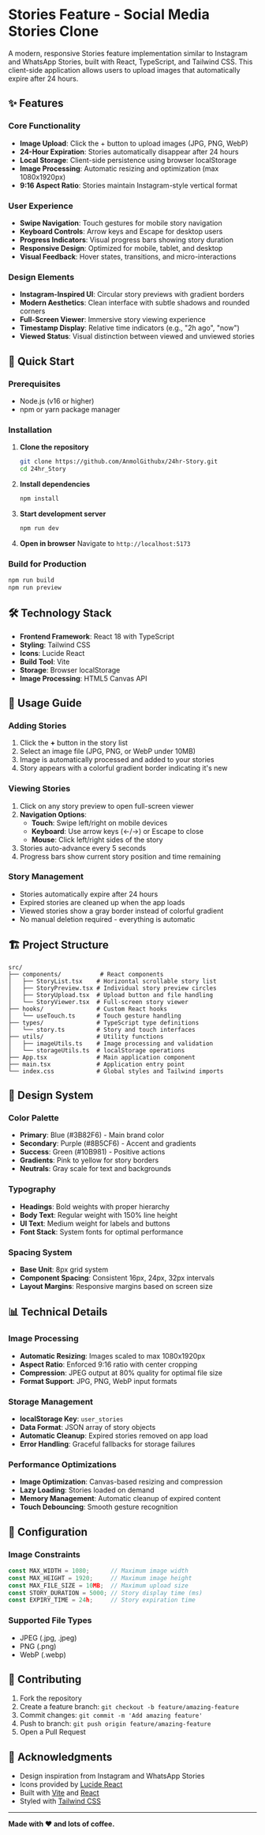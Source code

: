 # Stories Feature - Social Media Stories Clone

A modern, responsive Stories feature implementation similar to Instagram and WhatsApp Stories, built with React, TypeScript, and Tailwind CSS. This client-side application allows users to upload images that automatically expire after 24 hours.


## ✨ Features

### Core Functionality
- **Image Upload**: Click the + button to upload images (JPG, PNG, WebP)
- **24-Hour Expiration**: Stories automatically disappear after 24 hours
- **Local Storage**: Client-side persistence using browser localStorage
- **Image Processing**: Automatic resizing and optimization (max 1080x1920px)
- **9:16 Aspect Ratio**: Stories maintain Instagram-style vertical format

### User Experience
- **Swipe Navigation**: Touch gestures for mobile story navigation
- **Keyboard Controls**: Arrow keys and Escape for desktop users
- **Progress Indicators**: Visual progress bars showing story duration
- **Responsive Design**: Optimized for mobile, tablet, and desktop
- **Visual Feedback**: Hover states, transitions, and micro-interactions

### Design Elements
- **Instagram-Inspired UI**: Circular story previews with gradient borders
- **Modern Aesthetics**: Clean interface with subtle shadows and rounded corners
- **Full-Screen Viewer**: Immersive story viewing experience
- **Timestamp Display**: Relative time indicators (e.g., "2h ago", "now")
- **Viewed Status**: Visual distinction between viewed and unviewed stories

## 🚀 Quick Start

### Prerequisites
- Node.js (v16 or higher)
- npm or yarn package manager

### Installation

1. **Clone the repository**
   ```bash
   git clone https://github.com/AnmolGithubx/24hr-Story.git
   cd 24hr_Story
   ```

2. **Install dependencies**
   ```bash
   npm install
   ```

3. **Start development server**
   ```bash
   npm run dev
   ```

4. **Open in browser**
   Navigate to `http://localhost:5173`

### Build for Production

```bash
npm run build
npm run preview
```

## 🛠️ Technology Stack

- **Frontend Framework**: React 18 with TypeScript
- **Styling**: Tailwind CSS
- **Icons**: Lucide React
- **Build Tool**: Vite
- **Storage**: Browser localStorage
- **Image Processing**: HTML5 Canvas API

## 📱 Usage Guide

### Adding Stories
1. Click the **+** button in the story list
2. Select an image file (JPG, PNG, or WebP under 10MB)
3. Image is automatically processed and added to your stories
4. Story appears with a colorful gradient border indicating it's new

### Viewing Stories
1. Click on any story preview to open full-screen viewer
2. **Navigation Options**:
   - **Touch**: Swipe left/right on mobile devices
   - **Keyboard**: Use arrow keys (←/→) or Escape to close
   - **Mouse**: Click left/right sides of the story
3. Stories auto-advance every 5 seconds
4. Progress bars show current story position and time remaining

### Story Management
- Stories automatically expire after 24 hours
- Expired stories are cleaned up when the app loads
- Viewed stories show a gray border instead of colorful gradient
- No manual deletion required - everything is automatic

## 🏗️ Project Structure

```
src/
├── components/           # React components
│   ├── StoryList.tsx    # Horizontal scrollable story list
│   ├── StoryPreview.tsx # Individual story preview circles
│   ├── StoryUpload.tsx  # Upload button and file handling
│   └── StoryViewer.tsx  # Full-screen story viewer
├── hooks/               # Custom React hooks
│   └── useTouch.ts      # Touch gesture handling
├── types/               # TypeScript type definitions
│   └── story.ts         # Story and touch interfaces
├── utils/               # Utility functions
│   ├── imageUtils.ts    # Image processing and validation
│   └── storageUtils.ts  # localStorage operations
├── App.tsx              # Main application component
├── main.tsx             # Application entry point
└── index.css            # Global styles and Tailwind imports
```

## 🎨 Design System

### Color Palette
- **Primary**: Blue (#3B82F6) - Main brand color
- **Secondary**: Purple (#8B5CF6) - Accent and gradients
- **Success**: Green (#10B981) - Positive actions
- **Gradients**: Pink to yellow for story borders
- **Neutrals**: Gray scale for text and backgrounds

### Typography
- **Headings**: Bold weights with proper hierarchy
- **Body Text**: Regular weight with 150% line height
- **UI Text**: Medium weight for labels and buttons
- **Font Stack**: System fonts for optimal performance

### Spacing System
- **Base Unit**: 8px grid system
- **Component Spacing**: Consistent 16px, 24px, 32px intervals
- **Layout Margins**: Responsive margins based on screen size

## 📊 Technical Details

### Image Processing
- **Automatic Resizing**: Images scaled to max 1080x1920px
- **Aspect Ratio**: Enforced 9:16 ratio with center cropping
- **Compression**: JPEG output at 80% quality for optimal file size
- **Format Support**: JPG, PNG, WebP input formats

### Storage Management
- **localStorage Key**: `user_stories`
- **Data Format**: JSON array of story objects
- **Automatic Cleanup**: Expired stories removed on app load
- **Error Handling**: Graceful fallbacks for storage failures

### Performance Optimizations
- **Image Optimization**: Canvas-based resizing and compression
- **Lazy Loading**: Stories loaded on demand
- **Memory Management**: Automatic cleanup of expired content
- **Touch Debouncing**: Smooth gesture recognition

## 🔧 Configuration

### Image Constraints
```typescript
const MAX_WIDTH = 1080;      // Maximum image width
const MAX_HEIGHT = 1920;     // Maximum image height
const MAX_FILE_SIZE = 10MB;  // Maximum upload size
const STORY_DURATION = 5000; // Story display time (ms)
const EXPIRY_TIME = 24h;     // Story expiration time
```

### Supported File Types
- JPEG (.jpg, .jpeg)
- PNG (.png)
- WebP (.webp)


## 🤝 Contributing

1. Fork the repository
2. Create a feature branch: `git checkout -b feature/amazing-feature`
3. Commit changes: `git commit -m 'Add amazing feature'`
4. Push to branch: `git push origin feature/amazing-feature`
5. Open a Pull Request


## 🙏 Acknowledgments

- Design inspiration from Instagram and WhatsApp Stories
- Icons provided by [Lucide React](https://lucide.dev/)
- Built with [Vite](https://vitejs.dev/) and [React](https://reactjs.org/)
- Styled with [Tailwind CSS](https://tailwindcss.com/)

---

**Made with ❤️ and lots of coffee.**
